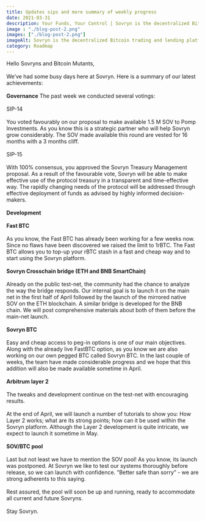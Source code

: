```yaml
---
title: Updates sips and more summary of weekly progress
date: 2021-03-31
description: Your Funds, Your Control | Sovryn is the decentralized Bitcoin trading and lending platform"
image : "./blog-post-2.png"
images: ["./blog-post-2.png"]
imageAlt: Sovryn is the decentralized Bitcoin trading and lending platform.
category: Roadmap
---
```


Hello Sovryns and Bitcoin Mutants,
<br />
<br />
We’ve had some busy days here at Sovryn. Here is a summary of our latest achievements:
<br />
<br />
**Governance**
The past week we conducted several votings:
<br />
<br />
SIP-14
<br />
<br />
You voted favourably on our proposal to make available 1.5 M SOV to Pomp Investments. As you know this is a strategic partner who will help Sovryn grow considerably. The SOV made available this round are vested for 16 months with a 3 months cliff.
<br />
<br />
SIP-15
<br />
<br />
With 100% consensus, you approved the Sovryn Treasury Management proposal. As a result of the favourable vote, Sovryn will be able to make effective use of the protocol treasury in a transparent and time-effective way. The rapidly changing needs of the protocol will be addressed through effective deployment of funds as advised by highly informed decision-makers.
<br />
<br />
**Development**
<br />
<br />
**Fast BTC**
<br />
<br />
As you know, the Fast BTC has already been working for a few weeks now. Since no flaws have been discovered we raised the limit to 1rBTC. The Fast BTC allows you to top-up your rBTC stash in a fast and cheap way and to start using the Sovryn platform.
<br />
<br />
**Sovryn Crosschain bridge (ETH and BNB SmartChain)**
<br />
<br />
Already on the public test-net, the community had the chance to analyze the way the bridge responds. Our internal goal is to launch it on the main net in the first half of April followed by the launch of the mirrored native SOV on the ETH blockchain. A similar bridge is developed for the BNB chain. We will post comprehensive materials about both of them before the main-net launch.
<br />
<br />
**Sovryn BTC**
<br />
<br />
Easy and cheap access to peg-in options is one of our main objectives. Along with the already live FastBTC option, as you know we are also working on our own pegged BTC called Sovryn BTC. In the last couple of weeks, the team have made considerable progress and we hope that this addition will also be made available sometime in April.
<br />
<br />
**Arbitrum layer 2**
<br />
<br />
The tweaks and development continue on the test-net with encouraging results.
<br />
<br />
At the end of April, we will launch a number of tutorials to show you: How Layer 2 works; what are its strong points; how can it be used within the Sovryn platform. Although the Layer 2 development is quite intricate, we expect to launch it sometime in May.
<br />
<br />
**SOV/BTC pool**
<br />
<br />
Last but not least we have to mention the SOV pool! As you know, its launch was postponed. At Sovryn we like to test our systems thoroughly before release, so we can launch with confidence. “Better safe than sorry” - we are strong adherents to this saying.
<br />
<br />
Rest assured, the pool will soon be up and running, ready to accommodate all current and future Sovryns.
<br />
<br />
Stay Sovryn.